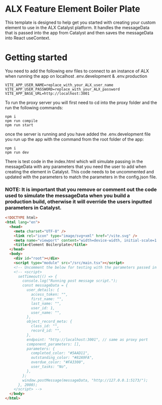 # ALX Feature Element Boiler Plate

This template is designed to help get you started with creating your custom element to use in the ALX Catalyst platform. It handles the messageData that is passed into the app from Catalyst and then saves the messageData into React useContext.

# Getting started

You need to add the following env files to connect to an instance of ALX when running the app on localhost
.env.development & .env.production

```
VITE_APP_USER_NAME=replace_with_your_ALX_user_name
VITE_APP_USER_PASSWORD=replace_with_your_ALX_password
VITE_APP_BASE_URL=http://localhost:3001
```

To run the proxy server you will first need to cd into the proxy folder and the run the following commands:

```
npm i
npm run compile
npm run start
```

once the server is running and you have added the .env.development file you run up the app with the command from the root folder of the app:

```
npm i
npm run dev
```

There is test code in the index.html which will simulate passing in the messageData with any parameters that you need the user to add when creating the element in Catalyst. This code needs to be uncommented and updated with the parameters to match the parameters in the config.json file.

### NOTE: It is important that you remove or comment out the code used to simulate the messageData when you build a production build, otherwise it will override the users inputted parameters in Catalyst.

```html
<!DOCTYPE html>
<html lang="en">
  <head>
    <meta charset="UTF-8" />
    <link rel="icon" type="image/svg+xml" href="/vite.svg" />
    <meta name="viewport" content="width=device-width, initial-scale=1.0" />
    <title>Element Boilerplate</title>
  </head>
  <body>
    <div id="root"></div>
    <script type="module" src="/src/main.tsx"></script>
    <!-- Uncomment the below for testing with the parameters passed in to the messageData -->
    <!-- <script>
      setTimeout(() => {
        console.log("Running post message script.");
        const messageData = {
          user_details: {
            access_token: "",
            first_name: "",
            last_name: "",
            user_id: 1,
            user_name: "",
          },
          object_record_meta: {
            class_id: "",
            record_id: "",
          },
          endpoint: "http://localhost:3001", // same as proxy port
          component_parameters: [],
          parameters: {
            completed_color: "#5AAD11",
            outstanding_color: "#82A9FA",
            overdue_color: "#FA3300",
            user_tasks: "No",
          },
        };
        window.postMessage(messageData, "http://127.0.0.1:5173/");
      }, 2000);
    </script> -->
  </body>
</html>
```
